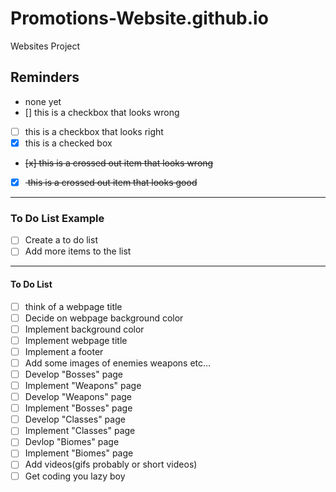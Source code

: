 # Promotions-Website.github.io
Websites Project 

## Reminders
- none yet
- [] this is a checkbox that looks wrong
- [ ] this is a checkbox that looks right
- [x] this is a checked box
- <del> [x] this is a crossed out item that looks wrong </del>
- [x] <del> this is a crossed out item that looks good </del>
---
### To Do List Example
- [ ] Create a to do list
- [ ] Add more items to the list

---
#### To Do List 
- [ ] think of a webpage title 
- [ ] Decide on webpage background color
- [ ] Implement background color
- [ ] Implement webpage title 
- [ ] Implement a footer
- [ ] Add some images of enemies weapons etc...
- [ ] Develop "Bosses" page
- [ ] Implement "Weapons" page
- [ ] Develop "Weapons" page
- [ ] Implement "Bosses" page
- [ ] Develop "Classes" page
- [ ] Implement "Classes" page
- [ ] Devlop "Biomes" page
- [ ] Implement "Biomes" page
- [ ] Add videos(gifs probably or short videos)
- [ ] Get coding you lazy boy 
